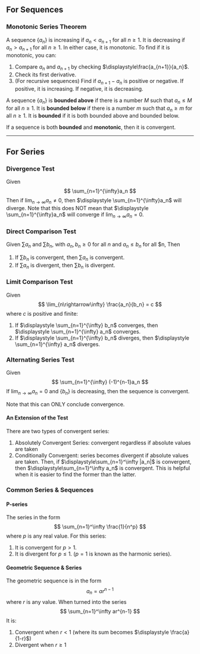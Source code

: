 ## For Sequences
### Monotonic Series Theorem
A sequence $\{a_n\}$ is increasing if $a_n < a_{n+1}$ for all $n \geq 1$. It is decreasing if $a_n > a_{n+1}$ for all $n \geq 1$.
In either case, it is monotonic. To find if it is monotonic, you can:
1. Compare $a_n$ and $a_{n+1}$ by checking $\displaystyle\frac{a_{n+1}}{a_n}$.
2. Check its first derivative.
3. (For recursive sequences) Find if $a_{n+1} - a_n$ is positive or negative. If positive, it is increasing. If negative, it is decreasing.

A sequence $\{a_n\}$ is **bounded above** if there is a number $M$ such that $a_n \leq M$ for all $n \geq 1$.
It is **bounded below** if there is a number $m$ such that $a_n \geq m$ for all $n \geq 1$.
It is **bounded** if it is both bounded above and bounded below.

If a sequence is both **bounded** and **monotonic**, then it is convergent.

---

## For Series
### Divergence Test
Given
$$
\sum_{n=1}^{\infty}a_n
$$
Then if $\displaystyle \lim_{n\rightarrow\infty} a_n \neq 0$, then $\displaystyle \sum_{n=1}^{\infty}a_n$ will diverge.
Note that this does NOT mean that $\displaystyle \sum_{n=1}^{\infty}a_n$ will converge if $\displaystyle \lim_{n\rightarrow\infty} a_n = 0$.
### Direct Comparison Test
Given $\displaystyle \sum a_n$ and $\displaystyle \sum b_n$, with $a_n, b_n \geq 0$ for all $n$ and $a_n \leq b_n$ for all $n,
Then
1. If $\displaystyle \sum b_n$ is convergent, then $\displaystyle \sum a_n$ is convergent.
2. If $\displaystyle \sum a_n$ is divergent, then $\displaystyle \sum b_n$ is divergent.
### Limit Comparison Test
Given
$$
\lim_{n\rightarrow\infty} \frac{a_n}{b_n} = c
$$
where $c$ is positive and finite:
1. If $\displaystyle \sum_{n=1}^{\infty} b_n$ converges, then $\displaystyle \sum_{n=1}^{\infty} a_n$ converges.
2. If $\displaystyle \sum_{n=1}^{\infty} b_n$ diverges, then $\displaystyle \sum_{n=1}^{\infty} a_n$ diverges.
### Alternating Series Test
Given
$$
\sum_{n=1}^{\infty} (-1)^{n-1}a_n
$$
If $\displaystyle\lim_{n\rightarrow\infty} a_n = 0$ and $\{b_n\}$ is decreasing, then the sequence is convergent.

Note that this can ONLY conclude convergence.

#### An Extension of the Test
There are two types of convergent series:
1. Absolutely Convergent Series: convergent regardless if absolute values are taken
2. Conditionally Convergent: series becomes divergent if absolute values are taken.
Then, if $\displaystyle\sum_{n=1}^\infty |a_n|$ is convergent, then $\displaystyle\sum_{n=1}^\infty a_n$ is convergent. This is helpful when it is easier to find the former than the latter.

### Common Series & Sequences
#### P-series
The series in the form
$$
\sum_{n=1}^\infty \frac{1}{n^p}
$$
where $p$ is any real value.
For this series:
1. It is convergent for $p > 1$.
2. It is divergent for $p \leq 1$. ($p=1$ is known as the harmonic series).

#### Geometric Sequence & Series
The geometric sequence is in the form
$$
a_n = ar^{n-1}
$$
where $r$ is any value.
When turned into the series
$$
\sum_{n=1}^\infty ar^{n-1}
$$
It is:
1. Convergent when $r<1$ (where its sum becomes $\displaystyle \frac{a}{1-r}$)
2. Divergent when $r \geq 1$
